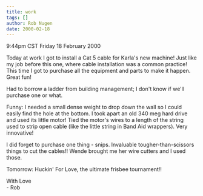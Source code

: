 ```yaml
---
title: work
tags: []
author: Rob Nugen
date: 2000-02-18
---
```


<title>Today at work</title>
<p class=date>9:44pm CST Friday 18 February 2000</p>

<p>Today at work I got to install a Cat 5 cable for Karla's new machine!  Just like my job before this one, where cable installation was a common practice!  This time I got to purchase all the equipment and parts to make it happen.  Great fun!

<p>Had to borrow a ladder from building management; I don't know if we'll purchase one or what.

<p>Funny: I needed a small dense weight to drop down the wall so I
could easily find the hole at the bottom.  I took apart an old 340 meg
hard drive and used its little motor!  Tied the motor's wires to a
length of the string used to strip open cable (like the little string
in Band Aid wrappers).  Very innovative!

<p>I did forget to purchase one thing - snips.  Invaluable
tougher-than-scissors things to cut the cables!!  Wende brought me her
wire cutters and I used those.

<p>Tomorrow:  Huckin' For Love, the ultimate frisbee tournament!!

<p>With Love
<br>- Rob

